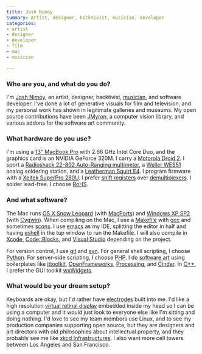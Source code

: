 ```yaml
---
title: Josh Nimoy
summary: Artist, designer, hacktivist, musician, developer
categories:
- artist
- designer
- developer
- film
- mac
- musician

---
```


### Who are you, and what do you do?

I'm [Josh Nimoy](http://jtnimoy.net "Josh's website."), an artist, designer, hacktivist, [musician](http://thenimoys.com "The Nimoys' website."), and software developer. I've done a lot of generative visuals for film and television, and my personal work has shown in legitimate galleries and museums. My open source contributions have been [JMyron][myron], a computer vision library, and various addons for the software art community.

### What hardware do you use?

I'm using a [13" MacBook Pro][macbook-pro] with 2.66 GHz Intel Core Duo, and the graphics card is an NVIDIA GeForce 320M. I carry a [Motorola Droid 2][droid-2]. I sport a [Radioshack 22-802 Auto-Ranging multimeter][22-802], a [Weller WES51][wes51] analog soldering station, and a [Leatherman Squirt E4][squirt-e4]. I program firmware with a [Xeltek SuperPro 280U][superpro-280u]. I prefer [shift registers](http://en.wikipedia.org/wiki/Shift_register "The Wikipedia entry for shift registers.") over [demultiplexers](http://en.wikipedia.org/wiki/Multiplexer "The Wikipedia entry for multiplexers"). I solder lead-free. I choose [RoHS](http://en.wikipedia.org/wiki/Restriction_of_Hazardous_Substances_Directive "The Wikipedia entry for RoHS.").

### And what software?

The Mac runs [OS X Snow Leopard][macos] (with [MacPorts][]) and [Windows XP SP2][windows-xp] (with [Cygwin][]). When compiling on the Mac, I use a [Makefile][make] with [gcc][] and sometimes [scons][]. I use [emacs][] as my IDE, splitting the editor in half and having [eshell][] in the top window to run the Makefile. I will also compile in [Xcode][], [Code::Blocks][codeblocks], and [Visual Studio][visual-studio] depending on the project.

For version control, I use [git][] and [svn][subversion]. For general shell scripting, I choose [Python][]. For server-side scripting, I choose [PHP][]. I do [software art](http://en.wikipedia.org/wiki/Software_art "The Wikipedia entry for Software Art.") using boilerplates like [jttoolkit][], [OpenFrameworks][], [Processing][], and [Cinder][]. In [C++][c-plusplus], I prefer the GUI toolkit [wxWidgets][].

### What would be your dream setup?

Keyboards are okay, but I'd rather have [electrodes](http://www.desicolours.com/tech/a-new-software-allows-typing-with-brain-waves/09/12/2009 "An article on electrodes in the brain allowing for typing.") built into me. I'd like a high resolution [virtual retinal display](http://en.wikipedia.org/wiki/Virtual_retinal_display "The Wikipedia entry on virtual retinal displays.") embedded inside my head so I can be using a computer and it would just look to everyone else like I'm sitting and doing nothing. I'd love to see my team members use Linux, and to see my production companies supporting open source, but they are designers and art directors with old philosophies about intellectual property, and they probably see me like [xkcd Infrastructures](http://xkcd.com/743/ "The 'Infrastructures' xkcd comic."). I also want more cell towers between Los Angeles and San Francisco.

[22-802]: https://www.amazon.com/POCKET-RANGING-DIGITAL-MULTIMETER-22-802/dp/B00A3VAB1E "A digital multimeter."
[droid-2]: https://en.wikipedia.org/wiki/Droid_2 "An Android-based smartphone."
[macbook-pro]: https://www.apple.com/macbook-pro/ "A laptop."
[squirt-e4]: https://www.leatherman.com/92.html "A small multi-tool."
[superpro-280u]: http://www.xeltek.com/SuperPro-280U-pages-255 "A universal programmer device."
[wes51]: https://www.amazon.com/Weller-WES51-Analog-Soldering-Station/dp/B000BRC2XU "A soldering station."
[c-plusplus]: https://en.wikipedia.org/wiki/C%2B%2B "A compiled programming language."
[cinder]: https://libcinder.org/ "A C++ framework for visual and audio projects."
[codeblocks]: http://www.codeblocks.org/ "A C++ IDE."
[cygwin]: http://www.cygwin.com/ "A Linux-like environment for Windows."
[emacs]: http://www.gnu.org/software/emacs/ "A free open-source text editor."
[eshell]: http://www.gnu.org/software/emacs/manual/html_node/eshell/ "A shell for emacs."
[gcc]: http://gcc.gnu.org/ "Code compiler frontends."
[git]: https://git-scm.com/ "A version control system."
[jttoolkit]: http://jtnimoy.com/blogs/projects/tagged/jttoolkit "A C++ library for use with Processing."
[macos]: https://en.wikipedia.org/wiki/MacOS "An operating system for Mac hardware."
[macports]: https://www.macports.org/ "A collection of *nix software ported to Mac OS X."
[make]: http://www.gnu.org/software/make/manual/make.html "Software to prepare code for compilation."
[myron]: http://webcamxtra.sourceforge.net/ "A cross-platform video capture and computer vision plugin."
[openframeworks]: http://openframeworks.cc "A C++ library for creative projects."
[php]: http://php.net/ "An interpreted scripting language."
[processing]: https://processing.org/ "A programming language/environment."
[python]: https://www.python.org/ "An interpreted scripting language."
[scons]: https://www.scons.org/ "A software build tool."
[subversion]: http://subversion.tigris.org/ "A version control system."
[visual-studio]: http://www.visualstudio.com "A Windows development environment."
[windows-xp]: https://en.wikipedia.org/wiki/Windows_XP "An operating system for x86 computers."
[wxwidgets]: http://www.wxwidgets.org/ "A cross-platform GUI library."
[xcode]: https://en.wikipedia.org/wiki/Xcode "An IDE for Mac developers."
